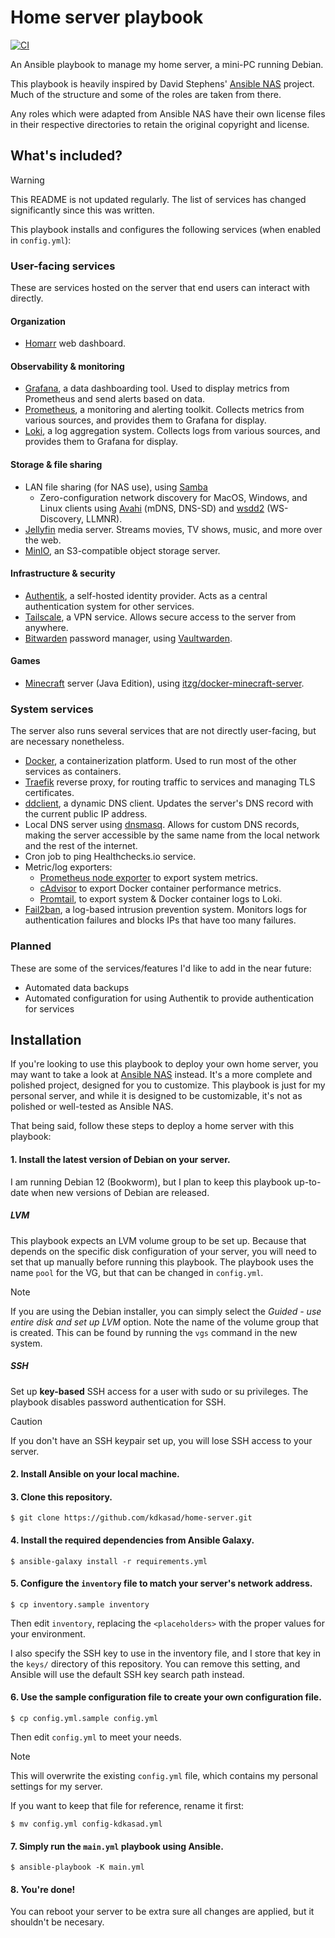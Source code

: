 # Home server playbook

[![CI](https://github.com/kdkasad/home-server/actions/workflows/ci.yml/badge.svg)](https://github.com/kdkasad/home-server/actions/workflows/ci.yml)

An Ansible playbook to manage my home server,
a mini-PC running Debian.

This playbook is heavily inspired by David Stephens'
[Ansible NAS](https://ansible-nas.io) project.
Much of the structure and some of the roles are taken from there.

Any roles which were adapted from Ansible NAS have their own license files
in their respective directories to retain the original copyright and license.

## What's included?

> [!WARNING]
> This README is not updated regularly.
> The list of services has changed significantly since this was written.

This playbook installs and configures the following services
(when enabled in `config.yml`):

### User-facing services

These are services hosted on the server that end users can interact with
directly.

#### Organization
- [Homarr](https://homarr.dev) web dashboard.

#### Observability & monitoring
- [Grafana](https://grafana.com), a data dashboarding tool.
  Used to display metrics from Prometheus and send alerts based on data.
- [Prometheus](https://prometheus.io), a monitoring and alerting toolkit.
  Collects metrics from various sources, and provides them to Grafana for display.
- [Loki](https://grafana.com/loki), a log aggregation system.
  Collects logs from various sources, and provides them to Grafana for display.

#### Storage & file sharing
- LAN file sharing (for NAS use), using [Samba](https://www.samba.org/)
  - Zero-configuration network discovery for MacOS, Windows, and Linux clients
    using [Avahi](https://github.com/avahi/avahi) (mDNS, DNS-SD)
    and [wsdd2](https://github.com/Netgear/wsdd2) (WS-Discovery, LLMNR).
- [Jellyfin](https://jellyfin.org) media server. Streams movies, TV shows,
  music, and more over the web.
- [MinIO](https://min.io), an S3-compatible object storage server.

#### Infrastructure & security
- [Authentik](https://goauthentik.io), a self-hosted identity provider.
  Acts as a central authentication system for other services.
- [Tailscale](https://tailscale.com), a VPN service.
  Allows secure access to the server from anywhere.
- [Bitwarden](https://bitwarden.com) password manager,
  using [Vaultwarden](https://github.com/dani-garcia/vaultwarden).

#### Games
- [Minecraft](https://www.minecraft.net/en-us) server
  (Java Edition), using [itzg/docker-minecraft-server](https://github.com/itzg/docker-minecraft-server).

### System services

The server also runs several services that are not directly user-facing, but are
necessary nonetheless.

- [Docker](https://docker.io), a containerization platform.
  Used to run most of the other services as containers.
- [Traefik](https://traefik.io/traefik/) reverse proxy, for routing traffic to
  services and managing TLS certificates.
- [ddclient](https://github.com/ddclient/ddclient), a dynamic DNS client.
  Updates the server's DNS record with the current public IP address.
- Local DNS server using [dnsmasq](https://dnsmasq.org/doc.html).
  Allows for custom DNS records, making the server accessible by the same name
  from the local network and the rest of the internet.
- Cron job to ping Healthchecks.io service.
- Metric/log exporters:
  - [Prometheus node exporter](https://github.com/prometheus/node_exporter)
    to export system metrics.
  - [cAdvisor](https://github.com/google/cadvisor)
    to export Docker container performance metrics.
  - [Promtail](https://grafana.com/docs/loki/latest/send-data/promtail/),
    to export system & Docker container logs to Loki.
- [Fail2ban](https://github.com/fail2ban/fail2ban), a log-based intrusion
  prevention system. Monitors logs for authentication failures and blocks
  IPs that have too many failures.

### Planned

These are some of the services/features I'd like to add in the near future:

- Automated data backups
- Automated configuration for using Authentik to provide authentication for services

## Installation

If you're looking to use this playbook to deploy your own home server, you may
want to take a look at [Ansible NAS](https://ansible-nas.io) instead.
It's a more complete and polished project, designed for you to customize.
This playbook is just for my personal server,
and while it is designed to be customizable,
it's not as polished or well-tested as Ansible NAS.

That being said, follow these steps to deploy a home server with this playbook:

#### 1. Install the latest version of Debian on your server.

I am running Debian 12 (Bookworm), but I plan to keep this playbook up-to-date
when new versions of Debian are released.

##### LVM

This playbook expects an LVM volume group to be set up.
Because that depends on the specific disk configuration of your server,
you will need to set that up manually before running this playbook.
The playbook uses the name `pool` for the VG, but that can be changed in `config.yml`.

> [!NOTE]
> If you are using the Debian installer, you can simply select the _Guided - use entire disk and set up LVM_ option.
> Note the name of the volume group that is created.
> This can be found by running the `vgs` command in the new system.

##### SSH

Set up **key-based** SSH access for a user with sudo or su privileges.
The playbook disables password authentication for SSH.

> [!CAUTION]
> If you don't have an SSH keypair set up, you will lose SSH access to your server.

#### 2. Install Ansible on your local machine.

#### 3. Clone this repository.

```
$ git clone https://github.com/kdkasad/home-server.git
```

#### 4. Install the required dependencies from Ansible Galaxy.

```
$ ansible-galaxy install -r requirements.yml
```

#### 5. Configure the `inventory` file to match your server's network address.

```
$ cp inventory.sample inventory
```

Then edit `inventory`, replacing the `<placeholders>` with the proper values for your environment.

I also specify the SSH key to use in the inventory file,
and I store that key in the `keys/` directory of this repository.
You can remove this setting, and Ansible will use the default SSH key search path instead.

#### 6. Use the sample configuration file to create your own configuration file.

```
$ cp config.yml.sample config.yml
```

Then edit `config.yml` to meet your needs.

> [!NOTE]
> This will overwrite the existing `config.yml` file,
> which contains my personal settings for my server.
>
> If you want to keep that file for reference,
> rename it first:
>
> ```
> $ mv config.yml config-kdkasad.yml
> ```

#### 7. Simply run the `main.yml` playbook using Ansible.

```
$ ansible-playbook -K main.yml
```

#### 8. You're done!

You can reboot your server to be extra sure all changes are applied,
but it shouldn't be necesary.
